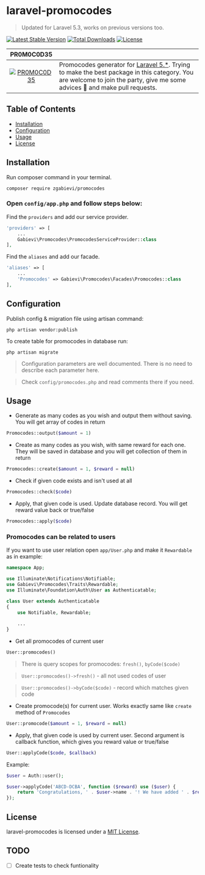 # laravel-promocodes

> Updated for Laravel 5.3, works on previous versions too.

[![Latest Stable Version](https://poser.pugx.org/zgabievi/promocodes/version?format=flat-square)](https://packagist.org/packages/zgabievi/promocodes) [![Total Downloads](https://poser.pugx.org/zgabievi/promocodes/d/total?format=flat-square)](https://packagist.org/packages/zgabievi/promocodes) [![License](https://poser.pugx.org/zgabievi/promocodes/license?format=flat-square)](https://packagist.org/packages/zgabievi/promocodes)

| PR0M0C0D35 |     |
|:----------:|:----|
| [![PR0M0C0D35](https://i.imgsafe.org/ff13c6de54.png)](https://github.com/zgabievi/promocodes) | Promocodes generator for [Laravel 5.*](http://laravel.com/). Trying to make the best package in this category. You are welcome to join the party, give me some advices :tada: and make pull requests. |

## Table of Contents
- [Installation](#installation)
- [Configuration](#configuration)
- [Usage](#usage)
- [License](#license)

## Installation

Run composer command in your terminal.

    composer require zgabievi/promocodes
    
### Open `config/app.php` and follow steps below:

Find the `providers` and add our service provider.

```php
'providers' => [
    ...
    Gabievi\Promocodes\PromocodesServiceProvider::class
],
```

Find the `aliases` and add our facade.

```php
'aliases' => [
    ...
    'Promocodes' => Gabievi\Promocodes\Facades\Promocodes::class
],
```

## Configuration

Publish config & migration file using artisan command:

    php artisan vendor:publish
    
To create table for promocodes in database run:

    php artisan migrate
    
> Configuration parameters are well documented. There is no need to describe each parameter here.

> Check `config/promocodes.php` and read comments there if you need.

## Usage

- Generate as many codes as you wish and output them without saving. 
You will get array of codes in return

```php
Promocodes::output($amount = 1)
```

- Create as many codes as you wish, with same reward for each one.
They will be saved in database and you will get collection of them in return

```php
Promocodes::create($amount = 1, $reward = null)
```

- Check if given code exists and isn't used at all

```php
Promocodes::check($code)
```

- Apply, that given code is used. Update database record.
You will get reward value back or true/false

```php
Promocodes::apply($code)
```

### Promocodes can be related to users

If you want to use user relation open `app/User.php` and make it `Rewardable` as in example:

```php
namespace App;

use Illuminate\Notifications\Notifiable;
use Gabievi\Promocodes\Traits\Rewardable;
use Illuminate\Foundation\Auth\User as Authenticatable;

class User extends Authenticatable
{
    use Notifiable, Rewardable;
    
    ...
}
```

- Get all promocodes of current user

```php
User::promocodes()
```

> There is query scopes for promocodes: `fresh()`, `byCode($code)`

> `User::promocodes()->fresh()` - all not used codes of user

> `User::promocodes()->byCode($code)` - record which matches given code

- Create promocode(s) for current user. Works exactly same like `create` method of `Promocodes`

```php
User::promocode($amount = 1, $reward = null)
```

- Apply, that given code is used by current user. 
Second argument is callback function, which gives you reward value or true/false

```php
User::applyCode($code, $callback)
```

Example:

```php
$user = Auth::user();

$user->applyCode('ABCD-DCBA', function ($reward) use ($user) {
    return 'Congratulations, ' . $user->name . '! We have added ' . $reward . ' points on your account'.
});
```

## License

laravel-promocodes is licensed under a  [MIT License](https://github.com/zgabievi/laravel-promocodes/blob/master/LICENSE).

## TODO
- [ ] Create tests to check funtionality
